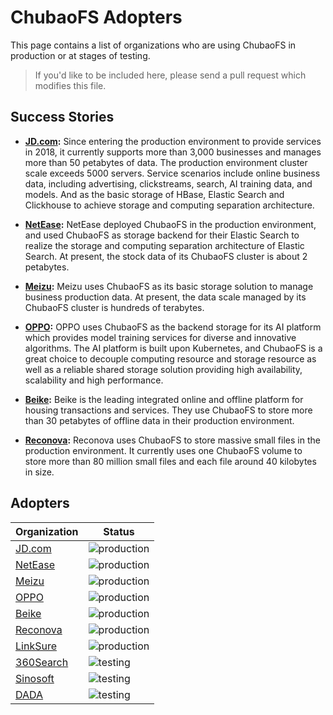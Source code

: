 # ChubaoFS Adopters

This page contains a list of organizations who are using ChubaoFS in production or at stages of testing.

>If you'd like to be included here, please send a pull request which modifies this file.

## Success Stories

- **[JD.com](https://www.jd.com):** Since entering the production environment to provide services in 2018, it currently supports more than 3,000 businesses and manages more than 50 petabytes of data. The production environment cluster scale exceeds 5000 servers. Service scenarios include online business data, including advertising, clickstreams, search, AI training data, and models. And as the basic storage of HBase, Elastic Search and Clickhouse to achieve storage and computing separation architecture.

- **[NetEase](https://www.163.com):** NetEase deployed ChubaoFS in the production environment, and used ChubaoFS as storage backend for their Elastic Search to realize the storage and computing separation architecture of Elastic Search. At present, the stock data of its ChubaoFS cluster is about 2 petabytes.

- **[Meizu](https://www.meizu.com):** Meizu uses ChubaoFS as its basic storage solution to manage business production data. At present, the data scale managed by its ChubaoFS cluster is hundreds of terabytes.

- **[OPPO](https://www.oppo.com/en):** OPPO uses ChubaoFS as the backend storage for its AI platform which provides model training services for diverse and innovative algorithms. The AI platform is built upon Kubernetes, and ChubaoFS is a great choice to decouple computing resource and storage resource as well as a reliable shared storage solution providing high availability, scalability and high performance.

- **[Beike](https://ke.com):** Beike is the leading integrated online and offline platform for housing transactions and services. They use ChubaoFS to store more than 30 petabytes of offline data in their production environment. 

- **[Reconova](http://www.reconova.com):** Reconova uses ChubaoFS to store massive small files in the production environment. It currently uses one ChubaoFS volume to store more than 80 million small files and each file around 40 kilobytes in size.

## Adopters

| Organization | Status |
| ------------ | ------ |
| [JD.com](https://www.jd.com) | ![production](https://img.shields.io/badge/-production-blue?style=flat) |
| [NetEase](https://www.163.com) | ![production](https://img.shields.io/badge/-production-blue?style=flat) |
| [Meizu](https://www.meizu.com) | ![production](https://img.shields.io/badge/-production-blue?style=flat) |
| [OPPO](https://www.oppo.com/en) | ![production](https://img.shields.io/badge/-production-blue?style=flat) |
| [Beike](https://www.ke.com) | ![production](https://img.shields.io/badge/-production-blue?style=flat) |
| [Reconova](http://www.reconova.com) | ![production](https://img.shields.io/badge/-production-blue?style=flat) |
| [LinkSure](https://cn.wifi.com) | ![production](https://img.shields.io/badge/-production-blue?style=flat) |
| [360Search](https://www.so.com) | ![testing](https://img.shields.io/badge/-testing-green?style=flat) |
| [Sinosoft](http://www.sinosoft.com.cn) | ![testing](https://img.shields.io/badge/-testing-green?style=flat) |
| [DADA](https://about.imdada.cn) | ![testing](https://img.shields.io/badge/-testing-green?style=flat) |
